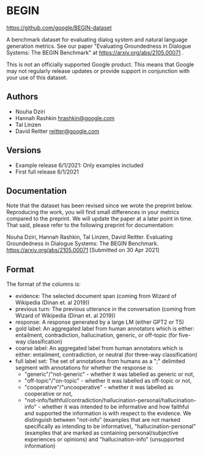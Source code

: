 BEGIN
=====

https://github.com/google/BEGIN-dataset

A benchmark dataset for evaluating dialog system and natural language generation metrics.
See our paper "Evaluating Groundedness in Dialogue Systems: The BEGIN Benchmark" at
https://arxiv.org/abs/2105.00071 .

This is not an officially supported Google product. This means that Google may not regularly
release updates or provide support in conjunction with your use of this dataset.


Authors
-------
* Nouha Dziri
* Hannah Rashkin <hrashkin@google.com>
* Tal Linzen
* David Reitter <reitter@google.com>


Versions
--------
* Example release 6/1/2021: Only examples included
* First full release 6/1/2021


Documentation
-------------
Note that the dataset has been revised since we wrote the preprint below. Reproducing the work, you
will find small differences in your metrics compared to the preprint. We will update the
paper at a later point in time. That said, please refer to the following preprint for documentation:

Nouha Dziri, Hannah Rashkin, Tal Linzen, David Reitter.
Evaluating Groundedness in Dialogue Systems: The BEGIN Benchmark.
https://arxiv.org/abs/2105.00071 [Submitted on 30 Apr 2021]


Format
------
The format of the columns is:
* evidence:  The selected document span (coming from Wizard of Wikipedia (Dinan et. al 2019))
* previous turn:  The previous utterance in the conversation  (coming from Wizard of Wikipedia (Dinan et. al 2019))
* response:  A response generated by a large LM (either GPT2 or T5)
* gold label: An aggregated label from human annotators which is either: entailment, contradiction, hallucination, generic, or off-topic (for five-way classification)
* coarse label: An aggregated label from human annotators which is either: entailment, contradiction, or neutral (for three-way classification)
* full label set: The set of annotations from humans as a ";" delimited segment with annotations for whether the response is:
  * "generic"/"not-generic" - whether it was labelled as generic or not,
  * "off-topic"/"on-topic" - whether it was labelled as off-topic or not,
  * "cooperative"/"uncooperative" - whether it was labelled as cooperative or not,
  * "not-info/faithful/contradiction/hallucination-personal/hallucination-info" - whether it was intended to be informative and how faithful and supported the information is with respect to the evidence. We distinguish between "not-info" (examples that are not marked specifically as intending to be informative), "hallucination-personal" (examples that are marked as containing personal/subjective experiences or opinions) and "hallucination-info" (unsupported information)
